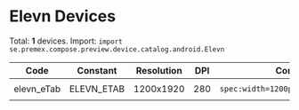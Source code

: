 # Elevn Devices

Total: **1** devices. Import: `import se.premex.compose.preview.device.catalog.android.Elevn`

| Code | Constant | Resolution | DPI | Compose Spec | Preview Usage |
|------|----------|------------|-----|-------------|---------------|
| elevn_eTab | ELEVN_ETAB | 1200x1920 | 280 | `spec:width=1200px,height=1920px,dpi=280` | `@Preview(device = Elevn.ELEVN_ETAB)` |

<!-- Generated automatically. Do not edit manually. -->
